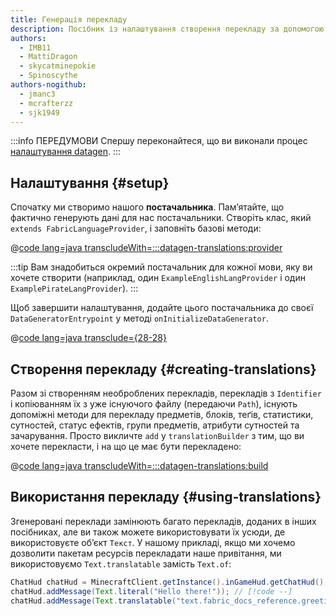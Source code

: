 ```yaml
---
title: Генерація перекладу
description: Посібник із налаштування створення перекладу за допомогою datagen.
authors:
  - IMB11
  - MattiDragon
  - skycatminepokie
  - Spinoscythe
authors-nogithub:
  - jmanc3
  - mcrafterzz
  - sjk1949
---
```


:::info ПЕРЕДУМОВИ
Спершу переконайтеся, що ви виконали процес [налаштування datagen](./setup).
:::

## Налаштування {#setup}

Спочатку ми створимо нашого **постачальника**. Пам’ятайте, що фактично генерують дані для нас постачальники. Створіть клас, який `extends FabricLanguageProvider`, і заповніть базові методи:

@[code lang=java transcludeWith=:::datagen-translations:provider](@/reference/latest/src/client/java/com/example/docs/datagen/FabricDocsReferenceEnglishLangProvider.java)

:::tip
Вам знадобиться окремий постачальник для кожної мови, яку ви хочете створити (наприклад, один `ExampleEnglishLangProvider` і один `ExamplePirateLangProvider`).
:::

Щоб завершити налаштування, додайте цього постачальника до своєї `DataGeneratorEntrypoint` у методі `onInitializeDataGenerator`.

@[code lang=java transclude={28-28}](@/reference/latest/src/client/java/com/example/docs/datagen/FabricDocsReferenceDataGenerator.java)

## Створення перекладу {#creating-translations}

Разом зі створенням необроблених перекладів, перекладів з `Identifier` і копіюванням їх з уже існуючого файлу (передаючи `Path`), існують допоміжні методи для перекладу предметів, блоків, теґів, статистики, сутностей, статус ефектів, групи предметів, атрибути сутностей та зачарування. Просто викличте `add` у `translationBuilder` з тим, що ви хочете перекласти, і на що це має бути перекладено:

@[code lang=java transcludeWith=:::datagen-translations:build](@/reference/latest/src/client/java/com/example/docs/datagen/FabricDocsReferenceEnglishLangProvider.java)

## Використання перекладу {#using-translations}

Згенеровані переклади замінюють багато перекладів, доданих в інших посібниках, але ви також можете використовувати їх усюди, де використовуєте об’єкт `Текст`. У нашому прикладі, якщо ми хочемо дозволити пакетам ресурсів перекладати наше привітання, ми використовуємо `Text.translatable` замість `Text.of`:

```java
ChatHud chatHud = MinecraftClient.getInstance().inGameHud.getChatHud();
chatHud.addMessage(Text.literal("Hello there!")); // [!code --]
chatHud.addMessage(Text.translatable("text.fabric_docs_reference.greeting")); // [!code ++]
```
